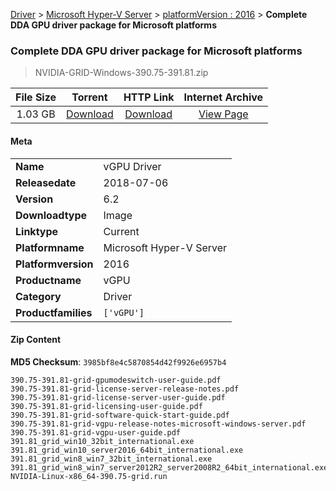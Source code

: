 
[Driver](/README.md)  >  [Microsoft Hyper-V Server](/index/Driver/Microsoft_Hyper-V_Server.md)  >  [platformVersion : 2016](/index/Driver/Microsoft_Hyper-V_Server/2016.md)  >  **Complete DDA GPU driver package for Microsoft platforms**


###    Complete DDA GPU driver package for Microsoft platforms

> NVIDIA-GRID-Windows-390.75-391.81.zip   


| **File Size** | **Torrent**  | **HTTP Link** | **Internet Archive** |
|:-------------:|:------------:|:-------------:|:--------------------:|
| 1.03 GB |  [Download](https://archive.org/download/nvgpu_NVIDIA-GRID-Windows-390.75-391.81.zip_p9es3qjb/nvgpu_NVIDIA-GRID-Windows-390.75-391.81.zip_p9es3qjb_archive.torrent)       | [Download](https://archive.org/compress/nvgpu_NVIDIA-GRID-Windows-390.75-391.81.zip_p9es3qjb) | [View Page](https://archive.org/details/nvgpu_NVIDIA-GRID-Windows-390.75-391.81.zip_p9es3qjb)       |

#### Meta

<table>
<tr><td><strong>Name</strong></td><td>vGPU Driver</td></tr>
<tr><td><strong>Releasedate</strong></td><td>2018-07-06</td></tr>
<tr><td><strong>Version</strong></td><td>6.2</td></tr>
<tr><td><strong>Downloadtype</strong></td><td>Image</td></tr>
<tr><td><strong>Linktype</strong></td><td>Current</td></tr>
<tr><td><strong>Platformname</strong></td><td>Microsoft Hyper-V Server</td></tr>
<tr><td><strong>Platformversion</strong></td><td>2016</td></tr>
<tr><td><strong>Productname</strong></td><td>vGPU</td></tr>
<tr><td><strong>Category</strong></td><td>Driver</td></tr>
<tr><td><strong>Productfamilies</strong></td><td><code>['vGPU']</code></td></tr>
</table>

#### Zip Content

**MD5 Checksum**: `3985bf8e4c5870854d42f9926e6957b4`

```text
390.75-391.81-grid-gpumodeswitch-user-guide.pdf
390.75-391.81-grid-license-server-release-notes.pdf
390.75-391.81-grid-license-server-user-guide.pdf
390.75-391.81-grid-licensing-user-guide.pdf
390.75-391.81-grid-software-quick-start-guide.pdf
390.75-391.81-grid-vgpu-release-notes-microsoft-windows-server.pdf
390.75-391.81-grid-vgpu-user-guide.pdf
391.81_grid_win10_32bit_international.exe
391.81_grid_win10_server2016_64bit_international.exe
391.81_grid_win8_win7_32bit_international.exe
391.81_grid_win8_win7_server2012R2_server2008R2_64bit_international.exe
NVIDIA-Linux-x86_64-390.75-grid.run
```